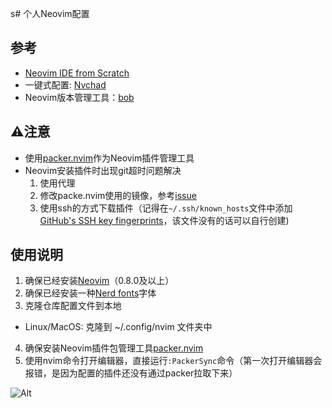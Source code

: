 s# 个人Neovim配置

## 参考
- [Neovim IDE from Scratch](https://www.youtube.com/watch?v=ctH-a-1eUME&t=11s "Youtube - 
chris@machine")
- 一键式配置: [Nvchad](https://nvchad.com/)
- Neovim版本管理工具：[bob
](https://github.com/MordechaiHadad/bob)

## ⚠️注意
- 使用[packer.nvim](https://github.com/wbthomason/packer.nvim)作为Neovim插件管理工具
- Neovim安装插件时出现git超时问题解决
	1. 使用代理
	2. 修改packe.nvim使用的镜像，参考[issue](https://github.com/nshen/learn-neovim-lua/issues/18)
  	3. 使用ssh的方式下载插件（记得在`~/.ssh/known_hosts`文件中添加[GitHub's SSH key fingerprints](https://docs.github.com/en/authentication/keeping-your-account-and-data-secure/githubs-ssh-key-fingerprints)，该文件没有的话可以自行创建)

## 使用说明
1. 确保已经安装[Neovim](https://github.com/neovim/neovim/wiki/Installing-Neovim)（0.8.0及以上）
2. 确保已经安装一种[Nerd fonts](https://www.nerdfonts.com/font-downloads)字体
3. 克隆仓库配置文件到本地
  - Linux/MacOS: 克隆到 ~/.config/nvim 文件夹中
4. 确保安装Neovim插件包管理工具[packer.nvim](https://github.com/wbthomason/packer.nvim)
5. 使用nvim命令打开编辑器，直接运行`:PackerSync`命令（第一次打开编辑器会报错，是因为配置的插件还没有通过packer拉取下来）

![Alt](https://repobeats.axiom.co/api/embed/6d031ecba34776c0f2eb6598f016986e3e84a765.svg "Repobeats analytics image")
